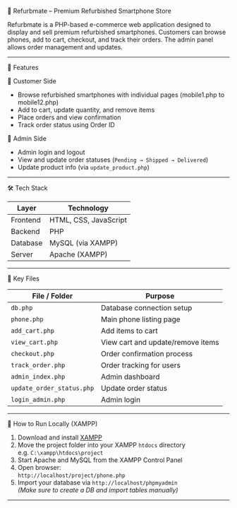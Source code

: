 📱 Refurbmate – Premium Refurbished Smartphone Store

Refurbmate is a PHP-based e-commerce web application designed to display and sell premium refurbished smartphones. Customers can browse phones, add to cart, checkout, and track their orders. The admin panel allows order management and updates.

---

🚀 Features

 👥 Customer Side
- Browse refurbished smartphones with individual pages (mobile1.php to mobile12.php)
- Add to cart, update quantity, and remove items
- Place orders and view confirmation
- Track order status using Order ID

🔐 Admin Side
- Admin login and logout
- View and update order statuses (`Pending → Shipped → Delivered`)
- Update product info (via `update_product.php`)

---

🛠️ Tech Stack

| Layer      | Technology         |
|------------|--------------------|
| Frontend   | HTML, CSS, JavaScript |
| Backend    | PHP                |
| Database   | MySQL (via XAMPP)  |
| Server     | Apache (XAMPP)     |

---

📂 Key Files

| File / Folder        | Purpose                              |
|----------------------|--------------------------------------|
| `db.php`             | Database connection setup            |
| `phone.php`          | Main phone listing page              |
| `add_cart.php`       | Add items to cart                    |
| `view_cart.php`      | View cart and update/remove items    |
| `checkout.php`       | Order confirmation process           |
| `track_order.php`    | Order tracking for users             |
| `admin_index.php`    | Admin dashboard                      |
| `update_order_status.php` | Update order status            |
| `login_admin.php`    | Admin login                          |

---

🧪 How to Run Locally (XAMPP)

1. Download and install [XAMPP](https://www.apachefriends.org/index.html)
2. Move the project folder into your XAMPP `htdocs` directory  
   e.g. `C:\xampp\htdocs\project`
3. Start Apache and MySQL from the XAMPP Control Panel
4. Open browser:  
   `http://localhost/project/phone.php`
5. Import your database via `http://localhost/phpmyadmin`  
   *(Make sure to create a DB and import tables manually)*

---

